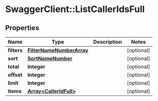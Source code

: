 # SwaggerClient::ListCallerIdsFull

## Properties
Name | Type | Description | Notes
------------ | ------------- | ------------- | -------------
**filters** | [**FilterNameNumberArray**](FilterNameNumberArray.md) |  | [optional] 
**sort** | [**SortNameNumber**](SortNameNumber.md) |  | [optional] 
**total** | **Integer** |  | [optional] 
**offset** | **Integer** |  | [optional] 
**limit** | **Integer** |  | [optional] 
**items** | [**Array&lt;CallerIdFull&gt;**](CallerIdFull.md) |  | [optional] 



